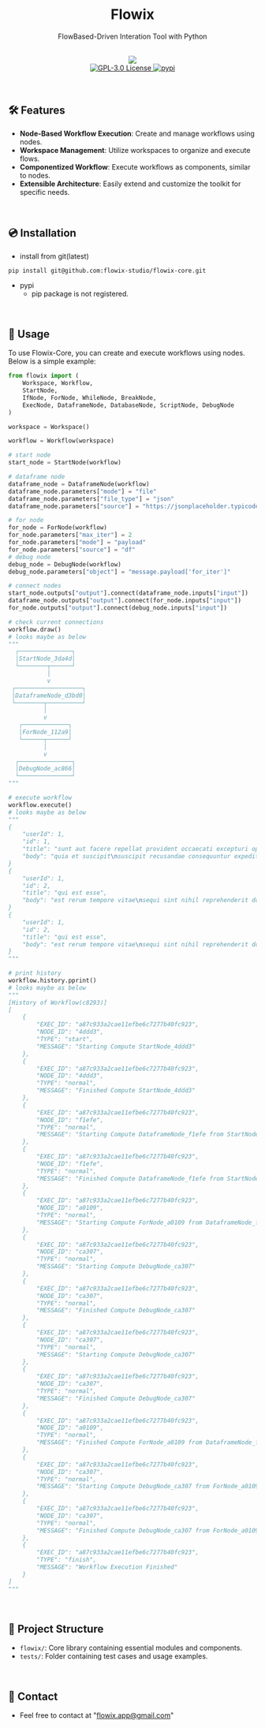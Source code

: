 <h1 align="center">
    Flowix
</h1>
<p align="center">
    FlowBased-Driven Interation Tool with Python
</p>
<br/>

<div align="center">
    <img src="https://img.shields.io/badge/python-3.11%20%7C%203.12-blue" />
    <br>
    <a href="https://github.com/flowix-studio/Flowix-Core/blob/main/LICENSE">
        <img src="https://img.shields.io/github/license/flowix-studio/Flowix-Core.svg" alt="GPL-3.0 License" />
    </a>
    <a href="https://pypi.org/project/nodered.py/">
        <img src="https://img.shields.io/pypi/v/flowix.svg" alt="pypi" />
    </a>
</div><br><br>

## 🛠️ Features
- **Node-Based Workflow Execution**: Create and manage workflows using nodes.
- **Workspace Management**: Utilize workspaces to organize and execute flows.
- **Componentized Workflow**: Execute workflows as components, similar to nodes.
- **Extensible Architecture**: Easily extend and customize the toolkit for specific needs.

<br>

## 💿 Installation
- install from git(latest)
```bash
pip install git@github.com:flowix-studio/flowix-core.git
```
- pypi
    - pip package is not registered.

<br>

## 📑 Usage
To use Flowix-Core, you can create and execute workflows using nodes. Below is a simple example:

```python
from flowix import (
    Workspace, Workflow,
    StartNode,
    IfNode, ForNode, WhileNode, BreakNode,
    ExecNode, DataframeNode, DatabaseNode, ScriptNode, DebugNode
)

workspace = Workspace()

workflow = Workflow(workspace)

# start node
start_node = StartNode(workflow)

# dataframe node
dataframe_node = DataframeNode(workflow)
dataframe_node.parameters["mode"] = "file"
dataframe_node.parameters["file_type"] = "json"
dataframe_node.parameters["source"] = "https://jsonplaceholder.typicode.com/posts"

# for node
for_node = ForNode(workflow)
for_node.parameters["max_iter"] = 2
for_node.parameters["mode"] = "payload"
for_node.parameters["source"] = "df"
# debug node
debug_node = DebugNode(workflow)
debug_node.parameters["object"] = "message.payload['for_iter']"

# connect nodes
start_node.outputs["output"].connect(dataframe_node.inputs["input"])
dataframe_node.outputs["output"].connect(for_node.inputs["input"])
for_node.outputs["output"].connect(debug_node.inputs["input"])

# check current connections
workflow.draw()
# looks maybe as below
"""
  ┌───────────────┐   
  │StartNode_3da4d│   
  └────────┬──────┘   
           │          
           v          
 ┌───────────────────┐
 │DataframeNode_d3bd0│
 └────────┬──────────┘
          │           
          v           
   ┌─────────────┐    
   │ForNode_112a9│    
   └──────┬──────┘    
          │           
          v           
  ┌───────────────┐   
  │DebugNode_ac866│   
  └───────────────┘
"""

# execute workflow
workflow.execute()
# looks maybe as below
"""
{
    "userId": 1,
    "id": 1,
    "title": "sunt aut facere repellat provident occaecati excepturi optio reprehenderit",
    "body": "quia et suscipit\nsuscipit recusandae consequuntur expedita et cum\nreprehenderit molestiae ut ut quas totam\nnostrum rerum est autem sunt rem eveniet architecto"
}
{
    "userId": 1,
    "id": 2,
    "title": "qui est esse",
    "body": "est rerum tempore vitae\nsequi sint nihil reprehenderit dolor beatae ea dolores neque\nfugiat blanditiis voluptate porro vel nihil molestiae ut reiciendis\nqui aperiam non debitis possimus qui neque nisi nulla"
}
{
    "userId": 1,
    "id": 2,
    "title": "qui est esse",
    "body": "est rerum tempore vitae\nsequi sint nihil reprehenderit dolor beatae ea dolores neque\nfugiat blanditiis voluptate porro vel nihil molestiae ut reiciendis\nqui aperiam non debitis possimus qui neque nisi nulla"
}
"""

# print history
workflow.history.pprint()
# looks maybe as below
"""
[History of Workflow(c8293)]
[
    {
        "EXEC_ID": "a87c933a2cae11efbe6c7277b40fc923",
        "NODE_ID": "4ddd3",
        "TYPE": "start",
        "MESSAGE": "Starting Compute StartNode_4ddd3"
    },
    {
        "EXEC_ID": "a87c933a2cae11efbe6c7277b40fc923",
        "NODE_ID": "4ddd3",
        "TYPE": "normal",
        "MESSAGE": "Finished Compute StartNode_4ddd3"
    },
    {
        "EXEC_ID": "a87c933a2cae11efbe6c7277b40fc923",
        "NODE_ID": "f1efe",
        "TYPE": "normal",
        "MESSAGE": "Starting Compute DataframeNode_f1efe from StartNode_4ddd3"
    },
    {
        "EXEC_ID": "a87c933a2cae11efbe6c7277b40fc923",
        "NODE_ID": "f1efe",
        "TYPE": "normal",
        "MESSAGE": "Finished Compute DataframeNode_f1efe from StartNode_4ddd3"
    },
    {
        "EXEC_ID": "a87c933a2cae11efbe6c7277b40fc923",
        "NODE_ID": "a0109",
        "TYPE": "normal",
        "MESSAGE": "Starting Compute ForNode_a0109 from DataframeNode_f1efe"
    },
    {
        "EXEC_ID": "a87c933a2cae11efbe6c7277b40fc923",
        "NODE_ID": "ca307",
        "TYPE": "normal",
        "MESSAGE": "Starting Compute DebugNode_ca307"
    },
    {
        "EXEC_ID": "a87c933a2cae11efbe6c7277b40fc923",
        "NODE_ID": "ca307",
        "TYPE": "normal",
        "MESSAGE": "Finished Compute DebugNode_ca307"
    },
    {
        "EXEC_ID": "a87c933a2cae11efbe6c7277b40fc923",
        "NODE_ID": "ca307",
        "TYPE": "normal",
        "MESSAGE": "Starting Compute DebugNode_ca307"
    },
    {
        "EXEC_ID": "a87c933a2cae11efbe6c7277b40fc923",
        "NODE_ID": "ca307",
        "TYPE": "normal",
        "MESSAGE": "Finished Compute DebugNode_ca307"
    },
    {
        "EXEC_ID": "a87c933a2cae11efbe6c7277b40fc923",
        "NODE_ID": "a0109",
        "TYPE": "normal",
        "MESSAGE": "Finished Compute ForNode_a0109 from DataframeNode_f1efe"
    },
    {
        "EXEC_ID": "a87c933a2cae11efbe6c7277b40fc923",
        "NODE_ID": "ca307",
        "TYPE": "normal",
        "MESSAGE": "Starting Compute DebugNode_ca307 from ForNode_a0109"
    },
    {
        "EXEC_ID": "a87c933a2cae11efbe6c7277b40fc923",
        "NODE_ID": "ca307",
        "TYPE": "normal",
        "MESSAGE": "Finished Compute DebugNode_ca307 from ForNode_a0109"
    },
    {
        "EXEC_ID": "a87c933a2cae11efbe6c7277b40fc923",
        "TYPE": "finish",
        "MESSAGE": "Workflow Execution Finished"
    }
]
"""
```
<br>

## 🌲 Project Structure
- `flowix/`: Core library containing essential modules and components.
- `tests/`: Folder containing test cases and usage examples.

<br>

## 📧 Contact
- Feel free to contact at "flowix.app@gmail.com"
